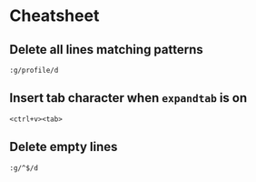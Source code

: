 Cheatsheet
==========

## Delete all lines matching patterns

```
:g/profile/d
```

## Insert tab character when `expandtab` is on

```
<ctrl+v><tab>
```

## Delete empty lines

```
:g/^$/d
